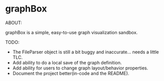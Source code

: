 graphBox
========

ABOUT:

graphBox is a simple, easy-to-use graph visualization sandbox.



TODO:
<ul>
    <li> The FileParser object is still a bit buggy and inaccurate... needs a little TLC.</li>
    <li> Add ability to do a local save of the graph definition.</li>
    <li> Add ability for users to change graph layout/behavior properties.</li>
    <li> Document the project better(in-code and the README).</li>
</ul>
